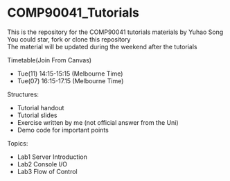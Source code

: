 # COMP90041_Tutorials
This is the repository for the COMP90041 tutorials materials by Yuhao Song  
You could star, fork or clone this repository  
The material will be updated during the weekend after the tutorials  

Timetable(Join From Canvas)
  * Tue(11) 14:15-15:15 (Melbourne Time)
  * Tue(07) 16:15-17.15 (Melbourne Time)
  

Structures:
  * Tutorial handout
  * Tutorial slides
  * Exercise written by me (not official answer from the Uni)
  * Demo code for important points
 
Topics:
 * Lab1 Server Introduction
 * Lab2 Console I/O
 * Lab3 Flow of Control
